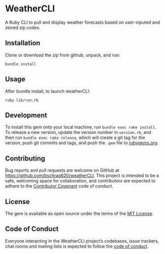 # WeatherCLI

A Ruby CLI to pull and display weather forecasts based on user-inputed and stored zip codes.

## Installation

Clone or download the zip from github, unpack, and run:

`bundle install`

## Usage

After bundle install, to launch weatherCLI:

`ruby lib/run.rb`

## Development

To install this gem onto your local machine, run `bundle exec rake install`. To release a new version, update the version number in `version.rb`, and then run `bundle exec rake release`, which will create a git tag for the version, push git commits and tags, and push the `.gem` file to [rubygems.org](https://rubygems.org).

## Contributing

Bug reports and pull requests are welcome on GitHub at https://github.com/bschrag620/weatherCLI. This project is intended to be a safe, welcoming space for collaboration, and contributors are expected to adhere to the [Contributor Covenant](http://contributor-covenant.org) code of conduct.

## License

The gem is available as open source under the terms of the [MIT License](https://opensource.org/licenses/MIT).

## Code of Conduct

Everyone interacting in the WeatherCLI project’s codebases, issue trackers, chat rooms and mailing lists is expected to follow the [code of conduct](https://github.com/[USERNAME]/weatherCLI/blob/master/CODE_OF_CONDUCT.md).
